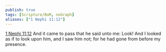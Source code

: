```yaml
---
publish: true
tags: [Scripture/BoM, noGraph]
aliases: ["1 Nephi 11:12"]
---
```

[1 Nephi 11:12](https://churchofjesuschrist.org/study/scriptures/bofm/1-ne/11?lang=eng&id=p12#p12) And it came to pass that he said unto me: Look! And I looked as if to look upon him, and I saw him not; for he had gone from before my presence.
